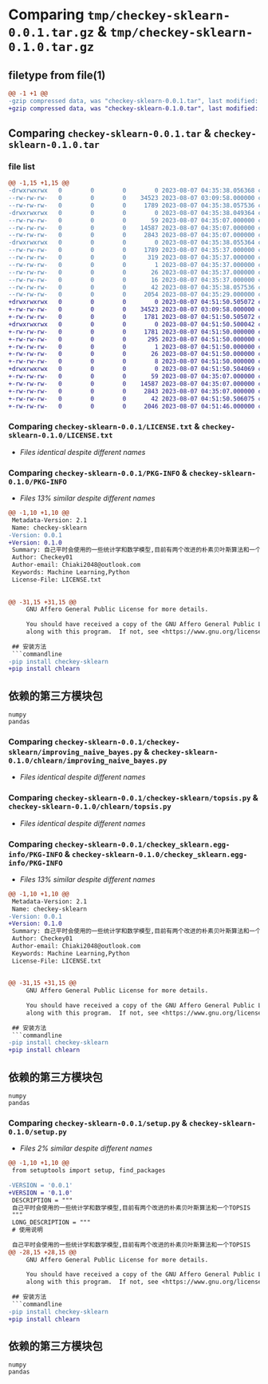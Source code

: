 # Comparing `tmp/checkey-sklearn-0.0.1.tar.gz` & `tmp/checkey-sklearn-0.1.0.tar.gz`

## filetype from file(1)

```diff
@@ -1 +1 @@
-gzip compressed data, was "checkey-sklearn-0.0.1.tar", last modified: Mon Aug  7 04:35:38 2023, max compression
+gzip compressed data, was "checkey-sklearn-0.1.0.tar", last modified: Mon Aug  7 04:51:50 2023, max compression
```

## Comparing `checkey-sklearn-0.0.1.tar` & `checkey-sklearn-0.1.0.tar`

### file list

```diff
@@ -1,15 +1,15 @@
-drwxrwxrwx   0        0        0        0 2023-08-07 04:35:38.056368 checkey-sklearn-0.0.1/
--rw-rw-rw-   0        0        0    34523 2023-08-07 03:09:58.000000 checkey-sklearn-0.0.1/LICENSE.txt
--rw-rw-rw-   0        0        0     1789 2023-08-07 04:35:38.057536 checkey-sklearn-0.0.1/PKG-INFO
-drwxrwxrwx   0        0        0        0 2023-08-07 04:35:38.049364 checkey-sklearn-0.0.1/checkey-sklearn/
--rw-rw-rw-   0        0        0       59 2023-08-07 04:35:07.000000 checkey-sklearn-0.0.1/checkey-sklearn/__init__.py
--rw-rw-rw-   0        0        0    14587 2023-08-07 04:35:07.000000 checkey-sklearn-0.0.1/checkey-sklearn/improving_naive_bayes.py
--rw-rw-rw-   0        0        0     2843 2023-08-07 04:35:07.000000 checkey-sklearn-0.0.1/checkey-sklearn/topsis.py
-drwxrwxrwx   0        0        0        0 2023-08-07 04:35:38.055364 checkey-sklearn-0.0.1/checkey_sklearn.egg-info/
--rw-rw-rw-   0        0        0     1789 2023-08-07 04:35:37.000000 checkey-sklearn-0.0.1/checkey_sklearn.egg-info/PKG-INFO
--rw-rw-rw-   0        0        0      319 2023-08-07 04:35:37.000000 checkey-sklearn-0.0.1/checkey_sklearn.egg-info/SOURCES.txt
--rw-rw-rw-   0        0        0        1 2023-08-07 04:35:37.000000 checkey-sklearn-0.0.1/checkey_sklearn.egg-info/dependency_links.txt
--rw-rw-rw-   0        0        0       26 2023-08-07 04:35:37.000000 checkey-sklearn-0.0.1/checkey_sklearn.egg-info/requires.txt
--rw-rw-rw-   0        0        0       16 2023-08-07 04:35:37.000000 checkey-sklearn-0.0.1/checkey_sklearn.egg-info/top_level.txt
--rw-rw-rw-   0        0        0       42 2023-08-07 04:35:38.057536 checkey-sklearn-0.0.1/setup.cfg
--rw-rw-rw-   0        0        0     2054 2023-08-07 04:35:29.000000 checkey-sklearn-0.0.1/setup.py
+drwxrwxrwx   0        0        0        0 2023-08-07 04:51:50.505072 checkey-sklearn-0.1.0/
+-rw-rw-rw-   0        0        0    34523 2023-08-07 03:09:58.000000 checkey-sklearn-0.1.0/LICENSE.txt
+-rw-rw-rw-   0        0        0     1781 2023-08-07 04:51:50.505072 checkey-sklearn-0.1.0/PKG-INFO
+drwxrwxrwx   0        0        0        0 2023-08-07 04:51:50.500042 checkey-sklearn-0.1.0/checkey_sklearn.egg-info/
+-rw-rw-rw-   0        0        0     1781 2023-08-07 04:51:50.000000 checkey-sklearn-0.1.0/checkey_sklearn.egg-info/PKG-INFO
+-rw-rw-rw-   0        0        0      295 2023-08-07 04:51:50.000000 checkey-sklearn-0.1.0/checkey_sklearn.egg-info/SOURCES.txt
+-rw-rw-rw-   0        0        0        1 2023-08-07 04:51:50.000000 checkey-sklearn-0.1.0/checkey_sklearn.egg-info/dependency_links.txt
+-rw-rw-rw-   0        0        0       26 2023-08-07 04:51:50.000000 checkey-sklearn-0.1.0/checkey_sklearn.egg-info/requires.txt
+-rw-rw-rw-   0        0        0        8 2023-08-07 04:51:50.000000 checkey-sklearn-0.1.0/checkey_sklearn.egg-info/top_level.txt
+drwxrwxrwx   0        0        0        0 2023-08-07 04:51:50.504069 checkey-sklearn-0.1.0/chlearn/
+-rw-rw-rw-   0        0        0       59 2023-08-07 04:35:07.000000 checkey-sklearn-0.1.0/chlearn/__init__.py
+-rw-rw-rw-   0        0        0    14587 2023-08-07 04:35:07.000000 checkey-sklearn-0.1.0/chlearn/improving_naive_bayes.py
+-rw-rw-rw-   0        0        0     2843 2023-08-07 04:35:07.000000 checkey-sklearn-0.1.0/chlearn/topsis.py
+-rw-rw-rw-   0        0        0       42 2023-08-07 04:51:50.506075 checkey-sklearn-0.1.0/setup.cfg
+-rw-rw-rw-   0        0        0     2046 2023-08-07 04:51:46.000000 checkey-sklearn-0.1.0/setup.py
```

### Comparing `checkey-sklearn-0.0.1/LICENSE.txt` & `checkey-sklearn-0.1.0/LICENSE.txt`

 * *Files identical despite different names*

### Comparing `checkey-sklearn-0.0.1/PKG-INFO` & `checkey-sklearn-0.1.0/PKG-INFO`

 * *Files 13% similar despite different names*

```diff
@@ -1,10 +1,10 @@
 Metadata-Version: 2.1
 Name: checkey-sklearn
-Version: 0.0.1
+Version: 0.1.0
 Summary: 自己平时会使用的一些统计学和数学模型,目前有两个改进的朴素贝叶斯算法和一个TOPSIS
 Author: Checkey01
 Author-email: Chiaki2048@outlook.com
 Keywords: Machine Learning,Python
 License-File: LICENSE.txt
 
 
@@ -31,15 +31,15 @@
     GNU Affero General Public License for more details.
 
     You should have received a copy of the GNU Affero General Public License
     along with this program.  If not, see <https://www.gnu.org/licenses/>.
 
 ## 安装方法
 ```commandline
-pip install checkey-sklearn
+pip install chlearn
 ```
 
 ## 依赖的第三方模块包
 
 ```
 numpy
 pandas
```

### Comparing `checkey-sklearn-0.0.1/checkey-sklearn/improving_naive_bayes.py` & `checkey-sklearn-0.1.0/chlearn/improving_naive_bayes.py`

 * *Files identical despite different names*

### Comparing `checkey-sklearn-0.0.1/checkey-sklearn/topsis.py` & `checkey-sklearn-0.1.0/chlearn/topsis.py`

 * *Files identical despite different names*

### Comparing `checkey-sklearn-0.0.1/checkey_sklearn.egg-info/PKG-INFO` & `checkey-sklearn-0.1.0/checkey_sklearn.egg-info/PKG-INFO`

 * *Files 13% similar despite different names*

```diff
@@ -1,10 +1,10 @@
 Metadata-Version: 2.1
 Name: checkey-sklearn
-Version: 0.0.1
+Version: 0.1.0
 Summary: 自己平时会使用的一些统计学和数学模型,目前有两个改进的朴素贝叶斯算法和一个TOPSIS
 Author: Checkey01
 Author-email: Chiaki2048@outlook.com
 Keywords: Machine Learning,Python
 License-File: LICENSE.txt
 
 
@@ -31,15 +31,15 @@
     GNU Affero General Public License for more details.
 
     You should have received a copy of the GNU Affero General Public License
     along with this program.  If not, see <https://www.gnu.org/licenses/>.
 
 ## 安装方法
 ```commandline
-pip install checkey-sklearn
+pip install chlearn
 ```
 
 ## 依赖的第三方模块包
 
 ```
 numpy
 pandas
```

### Comparing `checkey-sklearn-0.0.1/setup.py` & `checkey-sklearn-0.1.0/setup.py`

 * *Files 2% similar despite different names*

```diff
@@ -1,10 +1,10 @@
 from setuptools import setup, find_packages
 
-VERSION = '0.0.1'
+VERSION = '0.1.0'
 DESCRIPTION = """
 自己平时会使用的一些统计学和数学模型,目前有两个改进的朴素贝叶斯算法和一个TOPSIS
 """
 LONG_DESCRIPTION = """
 # 使用说明
 
 自己平时会使用的一些统计学和数学模型,目前有两个改进的朴素贝叶斯算法和一个TOPSIS
@@ -28,15 +28,15 @@
     GNU Affero General Public License for more details.
 
     You should have received a copy of the GNU Affero General Public License
     along with this program.  If not, see <https://www.gnu.org/licenses/>.
 
 ## 安装方法
 ```commandline
-pip install checkey-sklearn
+pip install chlearn
 ```
 
 ## 依赖的第三方模块包
 
 ```
 numpy
 pandas
```

